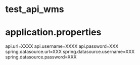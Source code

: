 # test_api_wms

# application.properties
api.url=XXXX
api.username=XXXX
api.password=XXX
spring.datasource.url=XXX
spring.datasource.username=XXX
spring.datasource.password=XXX
